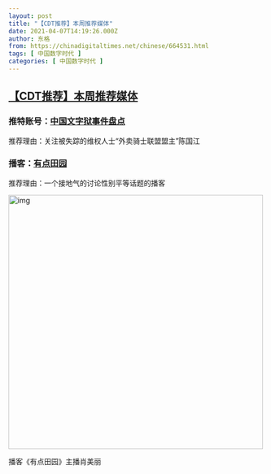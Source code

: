 ```yaml
---
layout: post
title: "【CDT推荐】本周推荐媒体"
date: 2021-04-07T14:19:26.000Z
author: 东格
from: https://chinadigitaltimes.net/chinese/664531.html
tags: [ 中国数字时代 ]
categories: [ 中国数字时代 ]
---
```

<!--1617805166000-->
[【CDT推荐】本周推荐媒体](https://chinadigitaltimes.net/chinese/664531.html)
------

<div>
<h3><strong>推特账号：<a href="https://twitter.com/FGuojiang?s=21">中国文字狱事件盘点</a></strong></h3><p>推荐理由：关注被失踪的维权人士“外卖骑士联盟盟主”陈国江</p><h3><strong>播客：<a href="https://podcasts.apple.com/de/podcast/%E6%9C%89%E7%82%B9%E7%94%B0%E5%9B%AD/id1473609035&quot;">有点田园</a></strong></h3><p>推荐理由：一个接地气的讨论性别平等话题的播客</p><div style="width: 510px" class="wp-caption aligncenter"><img src="https://chinadigitaltimes.net/chinese/files/2021/04/肖美丽.jpg" alt="img" width="500" class="aligncenter" /><p class="wp-caption-text">播客《有点田园》主播肖美丽</p></div>
</div>
